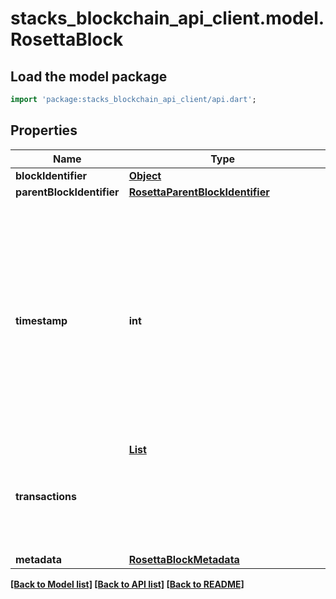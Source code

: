 # stacks_blockchain_api_client.model.RosettaBlock

## Load the model package
```dart
import 'package:stacks_blockchain_api_client/api.dart';
```

## Properties
Name | Type | Description | Notes
------------ | ------------- | ------------- | -------------
**blockIdentifier** | [**Object**](Object.md) |  | 
**parentBlockIdentifier** | [**RosettaParentBlockIdentifier**](RosettaParentBlockIdentifier.md) |  | 
**timestamp** | **int** | The timestamp of the block in milliseconds since the Unix Epoch. The timestamp is stored in milliseconds because some blockchains produce blocks more often than once a second. | 
**transactions** | [**List<Object>**](Object.md) | All the transactions in the block | [default to const []]
**metadata** | [**RosettaBlockMetadata**](RosettaBlockMetadata.md) |  | [optional] 

[[Back to Model list]](../README.md#documentation-for-models) [[Back to API list]](../README.md#documentation-for-api-endpoints) [[Back to README]](../README.md)


